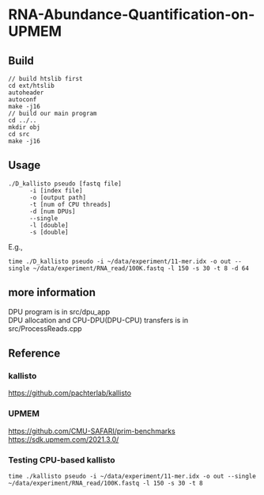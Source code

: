 # RNA-Abundance-Quantification-on-UPMEM

## Build
``` shell
// build htslib first
cd ext/htslib
autoheader
autoconf
make -j16
// build our main program
cd ../..
mkdir obj
cd src 
make -j16
```

## Usage
``` shell
./D_kallisto pseudo [fastq file] 
      -i [index file] 
      -o [output path] 
      -t [num of CPU threads] 
      -d [num DPUs]
      --single
      -l [double]
      -s [double]
```
E.g.,
``` shell
time ./D_kallisto pseudo -i ~/data/experiment/11-mer.idx -o out --single ~/data/experiment/RNA_read/100K.fastq -l 150 -s 30 -t 8 -d 64
```

## more information
DPU program is in src/dpu_app<br>
DPU allocation and CPU-DPU(DPU-CPU) transfers is in src/ProcessReads.cpp<br>

## Reference
### kallisto
https://github.com/pachterlab/kallisto
### UPMEM
https://github.com/CMU-SAFARI/prim-benchmarks<br>
https://sdk.upmem.com/2021.3.0/

### Testing CPU-based kallisto
``` shell
time ./kallisto pseudo -i ~/data/experiment/11-mer.idx -o out --single ~/data/experiment/RNA_read/100K.fastq -l 150 -s 30 -t 8 
```



